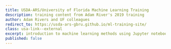 ```yaml
---
title: USDA-ARS/University of Florida Machine Learning Training
description: training content from Adam River's 2019 training
author: Adam Rivers and UF colleagues
redirect_to: https://usda-ars-gbru.github.io/ml-training-site/
class: usa-link--external
excerpt: introduction to machine learning methods using Jupyter notebooks and coding excercises
published: false
---
```


